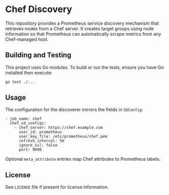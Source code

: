 # Chef Discovery

This repository provides a Prometheus service discovery mechanism that retrieves nodes from a Chef server. It creates target groups using node information so that Prometheus can automatically scrape metrics from any Chef-managed host.

## Building and Testing

This project uses Go modules. To build or run the tests, ensure you have Go installed then execute:

```bash
go test ./...
```

## Usage

The configuration for the discoverer mirrors the fields in `SDConfig`:

```
- job_name: chef
  chef_sd_configs:
    - chef_server: https://chef.example.com
      user_id: prometheus
      user_key_file: /etc/prometheus/chef.pem
      refresh_interval: 5m
      ignore_ssl: false
      port: 9090
```

Optional `meta_attribute` entries map Chef attributes to Prometheus labels.

## License

See `LICENSE` file if present for license information.
